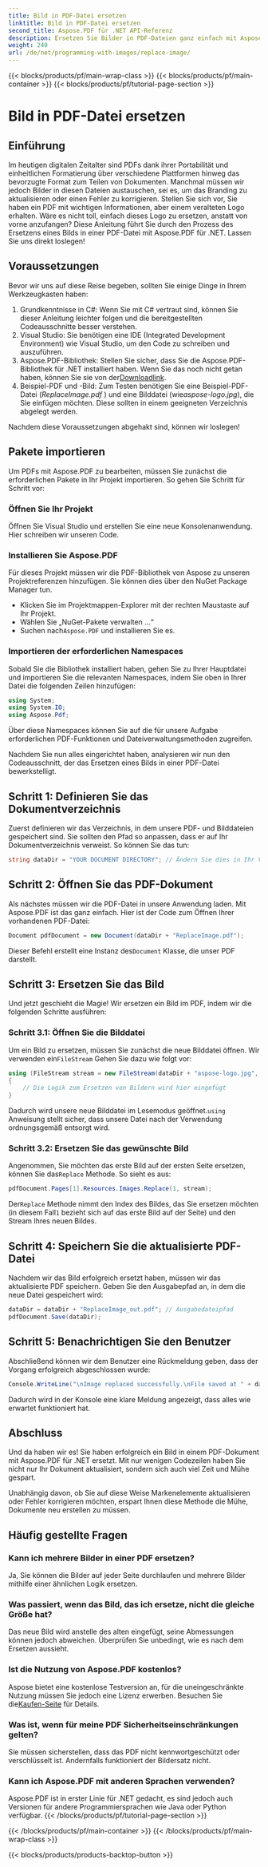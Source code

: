 ```yaml
---
title: Bild in PDF-Datei ersetzen
linktitle: Bild in PDF-Datei ersetzen
second_title: Aspose.PDF für .NET API-Referenz
description: Ersetzen Sie Bilder in PDF-Dateien ganz einfach mit Aspose.PDF für .NET. Folgen Sie dieser Anleitung für Schritt-für-Schritt-Anweisungen und verbessern Sie Ihre PDF-Verwaltungsfähigkeiten.
weight: 240
url: /de/net/programming-with-images/replace-image/
---
```


{{< blocks/products/pf/main-wrap-class >}}
{{< blocks/products/pf/main-container >}}
{{< blocks/products/pf/tutorial-page-section >}}

# Bild in PDF-Datei ersetzen

## Einführung

Im heutigen digitalen Zeitalter sind PDFs dank ihrer Portabilität und einheitlichen Formatierung über verschiedene Plattformen hinweg das bevorzugte Format zum Teilen von Dokumenten. Manchmal müssen wir jedoch Bilder in diesen Dateien austauschen, sei es, um das Branding zu aktualisieren oder einen Fehler zu korrigieren. Stellen Sie sich vor, Sie haben ein PDF mit wichtigen Informationen, aber einem veralteten Logo erhalten. Wäre es nicht toll, einfach dieses Logo zu ersetzen, anstatt von vorne anzufangen? Diese Anleitung führt Sie durch den Prozess des Ersetzens eines Bilds in einer PDF-Datei mit Aspose.PDF für .NET. Lassen Sie uns direkt loslegen!

## Voraussetzungen

Bevor wir uns auf diese Reise begeben, sollten Sie einige Dinge in Ihrem Werkzeugkasten haben:

1. Grundkenntnisse in C#: Wenn Sie mit C# vertraut sind, können Sie dieser Anleitung leichter folgen und die bereitgestellten Codeausschnitte besser verstehen.
2. Visual Studio: Sie benötigen eine IDE (Integrated Development Environment) wie Visual Studio, um den Code zu schreiben und auszuführen.
3.  Aspose.PDF-Bibliothek: Stellen Sie sicher, dass Sie die Aspose.PDF-Bibliothek für .NET installiert haben. Wenn Sie das noch nicht getan haben, können Sie sie von der[Downloadlink](https://releases.aspose.com/pdf/net/).
4. Beispiel-PDF und -Bild: Zum Testen benötigen Sie eine Beispiel-PDF-Datei (*ReplaceImage.pdf* ) und eine Bilddatei (wie*aspose-logo.jpg*), die Sie einfügen möchten. Diese sollten in einem geeigneten Verzeichnis abgelegt werden.

Nachdem diese Voraussetzungen abgehakt sind, können wir loslegen! 

## Pakete importieren

Um PDFs mit Aspose.PDF zu bearbeiten, müssen Sie zunächst die erforderlichen Pakete in Ihr Projekt importieren. So gehen Sie Schritt für Schritt vor:

### Öffnen Sie Ihr Projekt

Öffnen Sie Visual Studio und erstellen Sie eine neue Konsolenanwendung. Hier schreiben wir unseren Code.

### Installieren Sie Aspose.PDF

Für dieses Projekt müssen wir die PDF-Bibliothek von Aspose zu unseren Projektreferenzen hinzufügen. Sie können dies über den NuGet Package Manager tun. 

- Klicken Sie im Projektmappen-Explorer mit der rechten Maustaste auf Ihr Projekt.
- Wählen Sie „NuGet-Pakete verwalten …“
-  Suchen nach`Aspose.PDF` und installieren Sie es.

### Importieren der erforderlichen Namespaces 

Sobald Sie die Bibliothek installiert haben, gehen Sie zu Ihrer Hauptdatei und importieren Sie die relevanten Namespaces, indem Sie oben in Ihrer Datei die folgenden Zeilen hinzufügen:

```csharp
using System;
using System.IO;
using Aspose.Pdf;
```

Über diese Namespaces können Sie auf die für unsere Aufgabe erforderlichen PDF-Funktionen und Dateiverwaltungsmethoden zugreifen.

Nachdem Sie nun alles eingerichtet haben, analysieren wir nun den Codeausschnitt, der das Ersetzen eines Bilds in einer PDF-Datei bewerkstelligt. 

## Schritt 1: Definieren Sie das Dokumentverzeichnis

Zuerst definieren wir das Verzeichnis, in dem unsere PDF- und Bilddateien gespeichert sind. Sie sollten den Pfad so anpassen, dass er auf Ihr Dokumentverzeichnis verweist. So können Sie das tun:

```csharp
string dataDir = "YOUR DOCUMENT DIRECTORY"; // Ändern Sie dies in Ihr Verzeichnis
```

## Schritt 2: Öffnen Sie das PDF-Dokument

Als nächstes müssen wir die PDF-Datei in unsere Anwendung laden. Mit Aspose.PDF ist das ganz einfach. Hier ist der Code zum Öffnen Ihrer vorhandenen PDF-Datei:

```csharp
Document pdfDocument = new Document(dataDir + "ReplaceImage.pdf");
```

 Dieser Befehl erstellt eine Instanz des`Document` Klasse, die unser PDF darstellt.

## Schritt 3: Ersetzen Sie das Bild

Und jetzt geschieht die Magie! Wir ersetzen ein Bild im PDF, indem wir die folgenden Schritte ausführen:

### Schritt 3.1: Öffnen Sie die Bilddatei

 Um ein Bild zu ersetzen, müssen Sie zunächst die neue Bilddatei öffnen. Wir verwenden ein`FileStream` Gehen Sie dazu wie folgt vor:

```csharp
using (FileStream stream = new FileStream(dataDir + "aspose-logo.jpg", FileMode.Open))
{
    // Die Logik zum Ersetzen von Bildern wird hier eingefügt
}
```

 Dadurch wird unsere neue Bilddatei im Lesemodus geöffnet.`using` Anweisung stellt sicher, dass unsere Datei nach der Verwendung ordnungsgemäß entsorgt wird.

### Schritt 3.2: Ersetzen Sie das gewünschte Bild

 Angenommen, Sie möchten das erste Bild auf der ersten Seite ersetzen, können Sie das`Replace` Methode. So sieht es aus:

```csharp
pdfDocument.Pages[1].Resources.Images.Replace(1, stream);
```

 Der`Replace` Methode nimmt den Index des Bildes, das Sie ersetzen möchten (in diesem Fall`1` bezieht sich auf das erste Bild auf der Seite) und den Stream Ihres neuen Bildes.

## Schritt 4: Speichern Sie die aktualisierte PDF-Datei

Nachdem wir das Bild erfolgreich ersetzt haben, müssen wir das aktualisierte PDF speichern. Geben Sie den Ausgabepfad an, in dem die neue Datei gespeichert wird:

```csharp
dataDir = dataDir + "ReplaceImage_out.pdf"; // Ausgabedateipfad
pdfDocument.Save(dataDir);
```

## Schritt 5: Benachrichtigen Sie den Benutzer

Abschließend können wir dem Benutzer eine Rückmeldung geben, dass der Vorgang erfolgreich abgeschlossen wurde:

```csharp
Console.WriteLine("\nImage replaced successfully.\nFile saved at " + dataDir);
```

Dadurch wird in der Konsole eine klare Meldung angezeigt, dass alles wie erwartet funktioniert hat.

## Abschluss

Und da haben wir es! Sie haben erfolgreich ein Bild in einem PDF-Dokument mit Aspose.PDF für .NET ersetzt. Mit nur wenigen Codezeilen haben Sie nicht nur Ihr Dokument aktualisiert, sondern sich auch viel Zeit und Mühe gespart. 

Unabhängig davon, ob Sie auf diese Weise Markenelemente aktualisieren oder Fehler korrigieren möchten, erspart Ihnen diese Methode die Mühe, Dokumente neu erstellen zu müssen.

## Häufig gestellte Fragen

### Kann ich mehrere Bilder in einer PDF ersetzen?
Ja, Sie können die Bilder auf jeder Seite durchlaufen und mehrere Bilder mithilfe einer ähnlichen Logik ersetzen.

### Was passiert, wenn das Bild, das ich ersetze, nicht die gleiche Größe hat?
Das neue Bild wird anstelle des alten eingefügt, seine Abmessungen können jedoch abweichen. Überprüfen Sie unbedingt, wie es nach dem Ersetzen aussieht.

### Ist die Nutzung von Aspose.PDF kostenlos?
 Aspose bietet eine kostenlose Testversion an, für die uneingeschränkte Nutzung müssen Sie jedoch eine Lizenz erwerben. Besuchen Sie die[Kaufen-Seite](https://purchase.aspose.com/buy) für Details.

### Was ist, wenn für meine PDF Sicherheitseinschränkungen gelten?
Sie müssen sicherstellen, dass das PDF nicht kennwortgeschützt oder verschlüsselt ist. Andernfalls funktioniert der Bildersatz nicht.

### Kann ich Aspose.PDF mit anderen Sprachen verwenden?
Aspose.PDF ist in erster Linie für .NET gedacht, es sind jedoch auch Versionen für andere Programmiersprachen wie Java oder Python verfügbar.
{{< /blocks/products/pf/tutorial-page-section >}}

{{< /blocks/products/pf/main-container >}}
{{< /blocks/products/pf/main-wrap-class >}}

{{< blocks/products/products-backtop-button >}}
